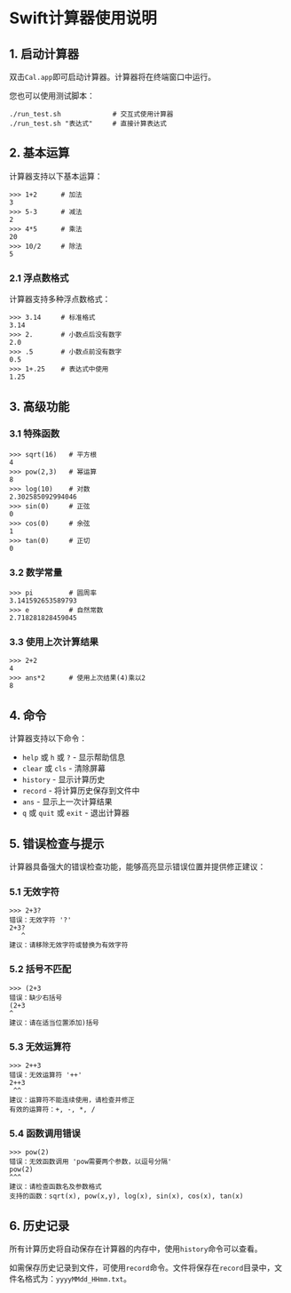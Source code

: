 # Swift计算器使用说明

## 1. 启动计算器

双击`Cal.app`即可启动计算器。计算器将在终端窗口中运行。

您也可以使用测试脚本：
```
./run_test.sh             # 交互式使用计算器
./run_test.sh "表达式"     # 直接计算表达式
```

## 2. 基本运算

计算器支持以下基本运算：

```
>>> 1+2      # 加法
3
>>> 5-3      # 减法
2
>>> 4*5      # 乘法
20
>>> 10/2     # 除法
5
```

### 2.1 浮点数格式

计算器支持多种浮点数格式：

```
>>> 3.14     # 标准格式
3.14
>>> 2.       # 小数点后没有数字
2.0
>>> .5       # 小数点前没有数字
0.5
>>> 1+.25    # 表达式中使用
1.25
```

## 3. 高级功能

### 3.1 特殊函数

```
>>> sqrt(16)   # 平方根
4
>>> pow(2,3)   # 幂运算
8
>>> log(10)    # 对数
2.302585092994046
>>> sin(0)     # 正弦
0
>>> cos(0)     # 余弦
1
>>> tan(0)     # 正切
0
```

### 3.2 数学常量

```
>>> pi         # 圆周率
3.141592653589793
>>> e          # 自然常数
2.718281828459045
```

### 3.3 使用上次计算结果

```
>>> 2+2
4
>>> ans*2      # 使用上次结果(4)乘以2
8
```

## 4. 命令

计算器支持以下命令：

- `help` 或 `h` 或 `?` - 显示帮助信息
- `clear` 或 `cls` - 清除屏幕
- `history` - 显示计算历史
- `record` - 将计算历史保存到文件中
- `ans` - 显示上一次计算结果
- `q` 或 `quit` 或 `exit` - 退出计算器

## 5. 错误检查与提示

计算器具备强大的错误检查功能，能够高亮显示错误位置并提供修正建议：

### 5.1 无效字符

```
>>> 2+3?
错误：无效字符 '?'
2+3?
   ^
建议：请移除无效字符或替换为有效字符
```

### 5.2 括号不匹配

```
>>> (2+3
错误：缺少右括号
(2+3
^
建议：请在适当位置添加)括号
```

### 5.3 无效运算符

```
>>> 2++3
错误：无效运算符 '++'
2++3
 ^^
建议：运算符不能连续使用，请检查并修正
有效的运算符：+, -, *, /
```

### 5.4 函数调用错误

```
>>> pow(2)
错误：无效函数调用 'pow需要两个参数，以逗号分隔'
pow(2)
^^^
建议：请检查函数名及参数格式
支持的函数：sqrt(x), pow(x,y), log(x), sin(x), cos(x), tan(x)
```

## 6. 历史记录

所有计算历史将自动保存在计算器的内存中，使用`history`命令可以查看。

如需保存历史记录到文件，可使用`record`命令。文件将保存在`record`目录中，文件名格式为：`yyyyMMdd_HHmm.txt`。 